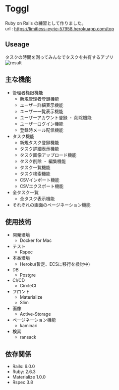 # Toggl

Ruby on Rails の練習として作りました。  
url : https://limitless-eyrie-57958.herokuapp.com/top    

## Useage

タスクの時間を測ってみんなでタスクを共有するアプリ  
![result](https://user-images.githubusercontent.com/45336815/64489098-128c1180-d28a-11e9-895e-c9689bc4e18a.gif)

## 主な機能

- 管理者権限機能  
  - 新規管理者登録機能    
  - ユーザー詳細表示機能　
  - ユーザー一覧表示機能  
  - ユーザーアカウント登録 ・ 削除機能  
  - ユーザーログイン機能  
  - 登録時メール配信機能  
- タスク機能  
  - 新規タスク登録機能  
  - タスク詳細表示機能  
  - タスク画像アップロード機能  
  - タスク削除 ・ 編集機能  
  - タスク一覧機能  
  - タスク検索機能
  - CSVインポート機能
  - CSVエクスポート機能
- 全タスク一覧  
  - 全タスク表示機能
- それぞれの画面のページネーション機能

## 使用技術
- 開発環境  
  - Docker for Mac  
- テスト  
  - Rspec  
- 本番環境  
  - Heroku(暫定、ECSに移行を検討中)  
- DB  
  - Postgre    
- CI/CD  
  - CircleCI  
- フロント  
  - Materialize  
  - Slim  
- 画像  
  - Active-Storage  
- ページネーション機能  
  - kaminari  
- 検索  
  - ransack  
 
## 依存関係
- Rails: 6.0.0
- Ruby: 2.6.3
- Materialize 1.0.0
- Rspec 3.8
